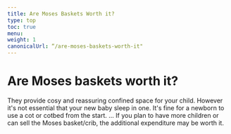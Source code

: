 ```yaml
---
title: Are Moses Baskets Worth it?
type: top
toc: true
menu:
weight: 1
canonicalUrl: “/are-moses-baskets-worth-it"
---
```


# Are Moses baskets worth it?

They provide cosy and reassuring confined space for your child. However it's not essential that your new baby sleep in one. It's fine for a newborn to use a cot or cotbed from the start. ... If you plan to have more children or can sell the Moses basket/crib, the additional expenditure may be worth it.
